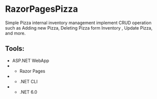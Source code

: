 # RazorPagesPizza
Simple Pizza internal inventory management implement CRUD operation such as Adding new Pizza, Deleting Pizza form Inventory , Update Pizza, and more.       
## Tools: 
- ASP.NET WebApp 
- - Razor Pages 
- - .NET CLI 
- - .NET 6.0
